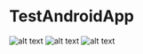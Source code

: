 # TestAndroidApp
![alt text](https://github.com/[username]/[reponame]/blob/[branch]/app/src/main/res/raw/image.png?raw=true)
![alt text](https://github.com/[username]/[reponame]/blob/[branch]/app/src/main/res/raw/image1.png?raw=true)
![alt text](https://github.com/[username]/[reponame]/blob/[branch]/app/src/main/res/raw/image2.png?raw=true)

